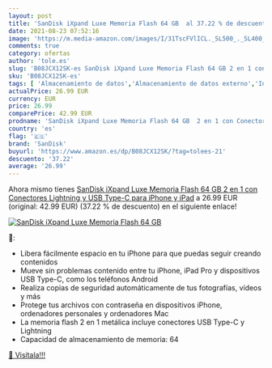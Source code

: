 ```yaml
---
layout: post
title: 'SanDisk iXpand Luxe Memoria Flash 64 GB  al 37.22 % de descuento'
date: 2021-08-23 07:52:16
image: 'https://m.media-amazon.com/images/I/31TscFVlICL._SL500_._SL400_.jpg'
comments: true
category: ofertas
author: 'tole.es'
slug: 'B08JCX12SK-es SanDisk iXpand Luxe Memoria Flash 64 GB 2 en 1 con...'
sku: 'B08JCX12SK-es'
tags: [ 'Almacenamiento de datos','Almacenamiento de datos externo','Informática','Memorias USB','ipad','iphone','sandisk', ]
actualPrice: 26.99 EUR
currency: EUR
price: 26.99
comparePrice: 42.99 EUR
prodname: 'SanDisk iXpand Luxe Memoria Flash 64 GB  2 en 1 con Conectores Lightning y USB Type-C para iPhone y iPad'
country: 'es'
flag: '🇪🇸'
brand: 'SanDisk'
buyurl: 'https://www.amazon.es/dp/B08JCX12SK/?tag=tolees-21'
descuento: '37.22'
average: '26.99'
---
```


Ahora mismo tienes [SanDisk iXpand Luxe Memoria Flash 64 GB  2 en 1 con Conectores Lightning y USB Type-C para iPhone y iPad](https://www.amazon.es/dp/B08JCX12SK/?tag=tolees-21) a 26.99 EUR (original: 42.99 EUR) (37.22 %  de descuento) en el siguiente enlace!

[![SanDisk iXpand Luxe Memoria Flash 64 GB ](https://m.media-amazon.com/images/I/31TscFVlICL._SL500_._SL400_.jpg)](https://www.amazon.es/dp/B08JCX12SK/?tag=tolees-21)

🔎:

- Libera fácilmente espacio en tu iPhone para que puedas seguir creando contenidos
- Mueve sin problemas contenido entre tu iPhone, iPad Pro y dispositivos USB Type-C, como los teléfonos Android
- Realiza copias de seguridad automáticamente de tus fotografías, vídeos y más
- Protege tus archivos con contraseña en dispositivos iPhone, ordenadores personales y ordenadores Mac
- La memoria flash 2 en 1 metálica incluye conectores USB Type-C y Lightning
- Capacidad de almacenamiento de memoria: 64

[🛒 Visítala!!!](https://www.amazon.es/dp/B08JCX12SK/?tag=tolees-21)

